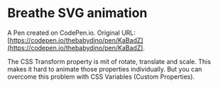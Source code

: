 # Breathe SVG animation

A Pen created on CodePen.io. Original URL: [https://codepen.io/thebabydino/pen/KaBadZ](https://codepen.io/thebabydino/pen/KaBadZ).

The CSS Transform property is mit of rotate, translate and scale. This makes it hard to animate those properties individually. But you can overcome this problem with CSS Variables (Custom Properties). 